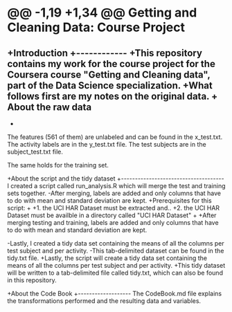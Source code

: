 @@ -1,19 +1,34 @@
 Getting and Cleaning Data: Course Project
 =========================================
 
+Introduction
+------------
+This repository contains my work for the course project for the Coursera course "Getting and Cleaning data", part of the Data Science specialization.
+What follows first are my notes on the original data.
+
 About the raw data
 ------------------
+
 The features (561 of them) are unlabeled and can be found in the x_test.txt. 
 The activity labels are in the y_test.txt file.
 The test subjects are in the subject_test.txt file.
 
 The same holds for the training set.
 
+About the script and the tidy dataset
+-------------------------------------
 I created a script called run_analysis.R which will merge the test and training sets together.
-After merging, labels are added and only columns that have to do with mean and standard deviation are kept.
+Prerequisites for this script:
+
+1. the UCI HAR Dataset must be extracted and..
+2. the UCI HAR Dataset must be availble in a directory called "UCI HAR Dataset"
+
+After merging testing and training, labels are added and only columns that have to do with mean and standard deviation are kept.
 
-Lastly, I created a tidy data set containing the means of all the columns per test subject and per activity.
-This tab-delimited dataset can be found in the tidy.txt file.
+Lastly, the script will create a tidy data set containing the means of all the columns per test subject and per activity.
+This tidy dataset will be written to a tab-delimited file called tidy.txt, which can also be found in this repository.
 
+About the Code Book
+-------------------
 The CodeBook.md file explains the transformations performed and the resulting data and variables.
